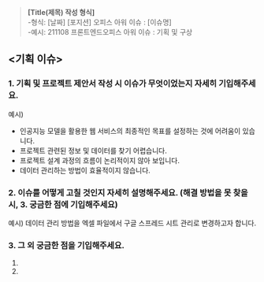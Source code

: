>**[Title(제목) 작성 형식]**<Br>
-형식: [날짜] [포지션] 오피스 아워 이슈 : [이슈명]<Br>
-예시: 211108 프론트엔드오피스 아워 이슈 : 기획 및 구상

## <기획 이슈>

### 1. 기획 및 프로젝트 제안서 작성 시 이슈가 무엇이었는지 자세히 기입해주세요.

예시)
- 인공지능 모델을 활용한 웹 서비스의 최종적인 목표를 설정하는 것에 어려움이 있습니다.
- 프로젝트 관련된 정보 및 데이터를 찾기 어렵습니다.
- 프로젝트 설계 과정의 흐름이 논리적이지 않아 보입니다.
- 데이터 관리하는 방법이 효율적이지 않습니다.


### 2. 이슈를 어떻게 고칠 것인지 자세히 설명해주세요. (해결 방법을 못 찾을 시, 3. 궁금한 점에 기입해주세요)

예시) 데이터 관리 방법을 엑셀 파일에서 구글 스프레드 시트 관리로 변경하고자 합니다.


### 3. 그 외 궁금한 점을 기입해주세요.

1.
2.